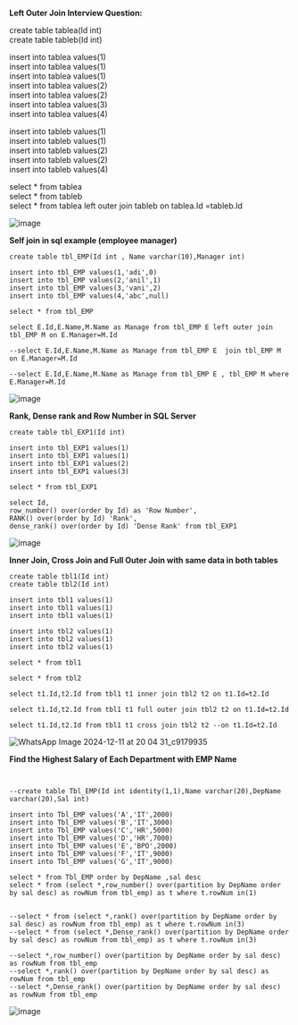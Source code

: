 **Left Outer Join Interview Question:**

create table tablea(Id int)  
create table tableb(Id int)

insert into tablea values(1)  
insert into tablea values(1)   
insert into tablea values(1)    
insert into tablea values(2)    
insert into tablea values(2)    
insert into tablea values(3)    
insert into tablea values(4)   

insert into tableb values(1)    
insert into tableb values(1)    
insert into tableb values(2)    
insert into tableb values(2)    
insert into tableb values(4)    

select * from tablea    
select * from tableb    
select * from tablea left outer join tableb on tablea.Id =tableb.Id

![image](https://github.com/user-attachments/assets/ca498800-e041-4cc7-bf0a-691e9bbeaeb6)


**Self join in sql example (employee manager)**
```
create table tbl_EMP(Id int , Name varchar(10),Manager int)

insert into tbl_EMP values(1,'adi',0)
insert into tbl_EMP values(2,'anil',1)
insert into tbl_EMP values(3,'vani',2)
insert into tbl_EMP values(4,'abc',null)

select * from tbl_EMP

select E.Id,E.Name,M.Name as Manage from tbl_EMP E left outer join tbl_EMP M on E.Manager=M.Id

--select E.Id,E.Name,M.Name as Manage from tbl_EMP E  join tbl_EMP M on E.Manager=M.Id

--select E.Id,E.Name,M.Name as Manage from tbl_EMP E , tbl_EMP M where E.Manager=M.Id
```
![image](https://github.com/user-attachments/assets/085d8519-02e8-4226-8fcb-dd9bb10bd353)

**Rank, Dense rank and Row Number in SQL Server**
```
create table tbl_EXP1(Id int)

insert into tbl_EXP1 values(1)
insert into tbl_EXP1 values(1)
insert into tbl_EXP1 values(2)
insert into tbl_EXP1 values(3)

select * from tbl_EXP1

select Id, 
row_number() over(order by Id) as 'Row Number',
RANK() over(order by Id) 'Rank',
dense_rank() over(order by Id) 'Dense Rank' from tbl_EXP1
```
![image](https://github.com/user-attachments/assets/646aff1c-6187-4abd-b2e5-ffc92257a8d0)

**Inner Join, Cross Join and Full Outer Join with same data in both tables**

```
create table tbl1(Id int)
create table tbl2(Id int)

insert into tbl1 values(1)
insert into tbl1 values(1)
insert into tbl1 values(1)

insert into tbl2 values(1)
insert into tbl2 values(1)
insert into tbl2 values(1)

select * from tbl1

select * from tbl2

select t1.Id,t2.Id from tbl1 t1 inner join tbl2 t2 on t1.Id=t2.Id

select t1.Id,t2.Id from tbl1 t1 full outer join tbl2 t2 on t1.Id=t2.Id

select t1.Id,t2.Id from tbl1 t1 cross join tbl2 t2 --on t1.Id=t2.Id
```
![WhatsApp Image 2024-12-11 at 20 04 31_c9179935](https://github.com/user-attachments/assets/52c3c6ba-170d-4fad-b04c-6c070aeff356)

**Find the Highest Salary of Each Department with EMP Name**
```


--create table Tbl_EMP(Id int identity(1,1),Name varchar(20),DepName varchar(20),Sal int)

insert into Tbl_EMP values('A','IT',2000)
insert into Tbl_EMP values('B','IT',3000)
insert into Tbl_EMP values('C','HR',5000)
insert into Tbl_EMP values('D','HR',7000)
insert into Tbl_EMP values('E','BPO',2000)
insert into Tbl_EMP values('F','IT',9000)
insert into Tbl_EMP values('G','IT',9000)

select * from Tbl_EMP order by DepName ,sal desc
select * from (select *,row_number() over(partition by DepName order by sal desc) as rowNum from tbl_emp) as t where t.rowNum in(1)


--select * from (select *,rank() over(partition by DepName order by sal desc) as rowNum from tbl_emp) as t where t.rowNum in(3)
--select * from (select *,Dense_rank() over(partition by DepName order by sal desc) as rowNum from tbl_emp) as t where t.rowNum in(3)

--select *,row_number() over(partition by DepName order by sal desc) as rowNum from tbl_emp
--select *,rank() over(partition by DepName order by sal desc) as rowNum from tbl_emp
--select *,Dense_rank() over(partition by DepName order by sal desc) as rowNum from tbl_emp
```
![image](https://github.com/user-attachments/assets/19d40745-06ea-42cc-8e48-05636f3eae98)
